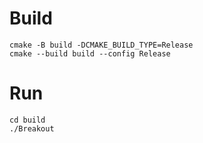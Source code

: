 # Build
```
cmake -B build -DCMAKE_BUILD_TYPE=Release
cmake --build build --config Release
```

# Run
```
cd build
./Breakout
```
